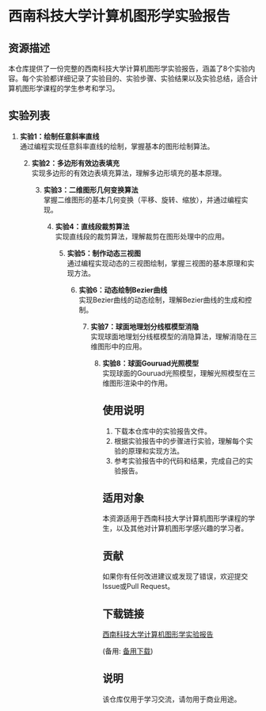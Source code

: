 # 西南科技大学计算机图形学实验报告

## 资源描述

本仓库提供了一份完整的西南科技大学计算机图形学实验报告，涵盖了8个实验内容。每个实验都详细记录了实验目的、实验步骤、实验结果以及实验总结，适合计算机图形学课程的学生参考和学习。

## 实验列表

1. **实验1：绘制任意斜率直线**  
   通过编程实现任意斜率直线的绘制，掌握基本的图形绘制算法。

   2. **实验2：多边形有效边表填充**  
      实现多边形的有效边表填充算法，理解多边形填充的基本原理。

      3. **实验3：二维图形几何变换算法**  
         掌握二维图形的基本几何变换（平移、旋转、缩放），并通过编程实现。

         4. **实验4：直线段裁剪算法**  
            实现直线段的裁剪算法，理解裁剪在图形处理中的应用。

            5. **实验5：制作动态三视图**  
               通过编程实现动态的三视图绘制，掌握三视图的基本原理和实现方法。

               6. **实验6：动态绘制Bezier曲线**  
                  实现Bezier曲线的动态绘制，理解Bezier曲线的生成和控制。

                  7. **实验7：球面地理划分线框模型消隐**  
                     实现球面地理划分线框模型的消隐算法，理解消隐在三维图形中的应用。

                     8. **实验8：球面Gouruad光照模型**  
                        实现球面的Gouruad光照模型，理解光照模型在三维图形渲染中的作用。

                        ## 使用说明

                        1. 下载本仓库中的实验报告文件。
                        2. 根据实验报告中的步骤进行实验，理解每个实验的原理和实现方法。
                        3. 参考实验报告中的代码和结果，完成自己的实验报告。

                        ## 适用对象

                        本资源适用于西南科技大学计算机图形学课程的学生，以及其他对计算机图形学感兴趣的学习者。

                        ## 贡献

                        如果你有任何改进建议或发现了错误，欢迎提交Issue或Pull Request。

                        ## 下载链接
                        [西南科技大学计算机图形学实验报告](https://pan.quark.cn/s/15028752de08) 

                        (备用: [备用下载](https://pan.baidu.com/s/1y6Y87wI_d5h6v7OchJBJTg?pwd=1234))

                        ## 说明

                        该仓库仅用于学习交流，请勿用于商业用途。
